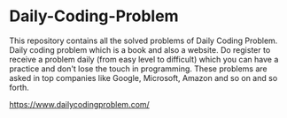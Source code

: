 # Daily-Coding-Problem
This repository contains all the solved problems of Daily Coding Problem. Daily coding problem which is a book and also a website. Do register to receive a problem daily (from easy level to difficult) which you can have a practice and don't lose the touch in programming. These problems are asked in top companies like Google, Microsoft, Amazon and so on and so forth. 

https://www.dailycodingproblem.com/

